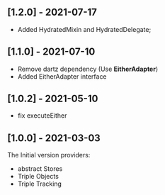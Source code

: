   ## [1.2.0] - 2021-07-17
  
  - Added HydratedMixin and HydratedDelegate;

  ## [1.1.0] - 2021-07-10

 - Remove dartz dependency (Use **EitherAdapter**)
 - Added EitherAdapter interface
  ## [1.0.2] - 2021-05-10

 - fix executeEither

 ## [1.0.0] - 2021-03-03

The Initial version providers:
- abstract Stores
- Triple Objects
- Triple Tracking
